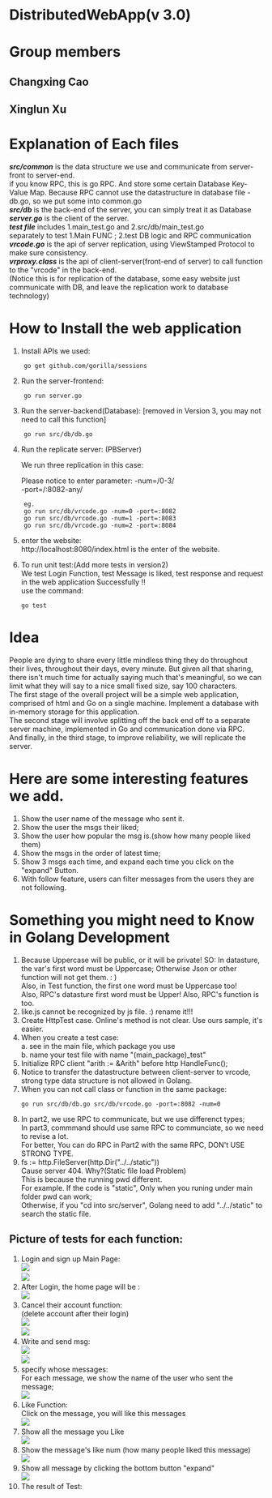 # DistributedWebApp(v 3.0)
# Group members
## Changxing Cao
## Xinglun Xu

# Explanation of Each files
***src/common*** is the data structure we use and communicate from server-front to server-end.   
      if you know RPC, this is go RPC. And store some certain Database Key-Value Map. Because RPC cannot use the datastructure in database file - db.go, so we put some into common.go  
***src/db***  is the back-end of the server, you can simply treat it as Database  
***server.go*** is the client of the server.    
***test file*** includes 1.main_test.go and 2.src/db/main_test.go    
      separately to test 1.Main FUNC ; 2.test DB logic and RPC communication   
***vrcode.go*** is the api of server replication, using ViewStamped Protocol to make sure consistency.  
***vrproxy.class*** is the api of client-server(front-end of server) to call function to the "vrcode" in the back-end.  
      (Notice this is for replication of the database, some easy website just communicate with DB, and leave the replication work to database technology)


# How to Install the web application
1.  Install APIs we used:   
```
    go get github.com/gorilla/sessions    
```           


2.  Run the server-frontend:
```
    go run server.go      
```

3.  Run the server-backend(Database): [removed in Version 3, you may not need to call this function]
```
    go run src/db/db.go
```

4.  Run the replicate server: (PBServer)

    We run three replication in this case:

    Please notice to enter parameter:
    -num=/0-3/  
    -port=/:8082-any/
```
    eg.
    go run src/db/vrcode.go -num=0 -port=:8082
    go run src/db/vrcode.go -num=1 -port=:8083
    go run src/db/vrcode.go -num=2 -port=:8084

```

5.  enter the website:        
    http://localhost:8080/index.html is the enter of the website.

6.  To run unit test:(Add more tests in version2)       
    We test Login Function, test Message is liked, test response and request in the web application Successfully !!                 
    use the command:         
    ```   
    go test
    ```



# Idea       
People are dying to share every little mindless thing they do throughout their lives, throughout their days, every minute. But given all that sharing, there isn't much time for actually saying much that's meaningful, so we can limit what they will say to a nice small fixed size, say 100 characters.   
The first stage of the overall project will be a simple web application, comprised of html and Go on a single machine. Implement a database with in-memory storage for this application.   
The second stage will involve splitting off the back end off to a separate server machine, implemented in Go and communication done via RPC.    
And finally, in the third stage, to improve reliability, we will replicate the server.    


# Here are some interesting features we add.       
1.  Show the user name of the message who sent it.
2.  Show the user the msgs their liked;
3.  Show the user how popular the msg is.(show how many people liked them)
4.  Show the msgs in the order of latest time;
5.  Show 3 msgs each time, and expand each time you click on the "expand" Button.
6.  With follow feature, users can filter messages from the users they are not following.


# Something you might need to Know in Golang Development
1.  Because Uppercase will be public, or it will be private! SO:
    In datasture, the var's first word must be Uppercase; Otherwise Json or other function will not get them. : )         
    Also, in Test function, the first one word must be Uppercase too!  
    Also, RPC's datasture first word must be Upper!
    Also, RPC's function is too.
2.  like.js cannot be recognized by js file. :) rename it!!!
3.  Create HttpTest case. Online's method is not clear. Use ours sample, it's easier.
4.  When you create a test case:					
	 a. see in the main file, which package you use					
	 b. name your test file with name "(main_package)_test"
5. 	Initialize RPC client "arith := &Arith" before http HandleFunc();   
6.  Notice to transfer the datastructure between client-server to vrcode, strong type data structure is not allowed in Golang.
7.  When you can not call class or function in the same package:    
    ```
    go run src/db/db.go src/db/vrcode.go -port=:8082 -num=0
    ```
8.  In part2, we use RPC to communicate, but we use differenct types;  
    In part3, commmand should use same RPC to communciate, so we need to revise a lot.  
    For better, You can do RPC in Part2 with the same RPC, DON't USE STRONG TYPE.
9.  fs := http.FileServer(http.Dir("../../static"))    
    Cause server 404. Why?(Static file load Problem)     
    This is because the running pwd different.   
    For example. If the code is "static", Only when you runing under main folder pwd can work;    
    Otherwise, if you "cd into src/server", Golang need to add "../../static" to search the static file.  


## Picture of tests for each function:
1.  Login and sign up Main Page:              
![](img/img01.png)      
![](img/img11.png)   
2.  After Login, the home page will be :        
![](img/img02.png)  
3.  Cancel their account function:              
    (delete account after their login)                  
![](img/img03.jpeg)       
![](img/img04.png)    
4.   Write and send msg:            
![](img/img05.png)         
![](img/img06.png)     
5.  specify whose messages:                 
    For each message, we show the name of the user who sent the message;                  
![](img/img07.jpeg)           
6.  Like Function:            
    Click on the message, you will like this messages             
![](img/img08.png)              
7.  Show all the message you Like           
![](img/img10.png)      
8.  Show the message's like num (how many people liked this message)              
![](img/img09.png)      
9.  Show all message by clicking the bottom button "expand"           
![](img/img12.png)				
10. The result of Test:
